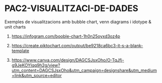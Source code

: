 # PAC2-VISUALITZACI-DE-DADES
Exemples de visualitzacions amb bubble chart, venn diagrams i idotype &amp; unit charts

1. https://infogram.com/booble-chart-1h0n25oyxd3oz4p

2. https://create.piktochart.com/output/be9218ca6bc3-it-s-a-blank-template

3. https://www.canva.com/design/DAGCSJsxOho/O-TqJfj-g9JeKOYIqq9h2g/view?utm_content=DAGCSJsxOho&utm_campaign=designshare&utm_medium=link&utm_source=editor
